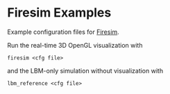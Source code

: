 Firesim Examples
================

Example configuration files for [Firesim](http://github.com/kynan/firesim).

Run the real-time 3D OpenGL visualization with
```
firesim <cfg file>
```
and the LBM-only simulation without visualization with
```
lbm_reference <cfg file>
```
